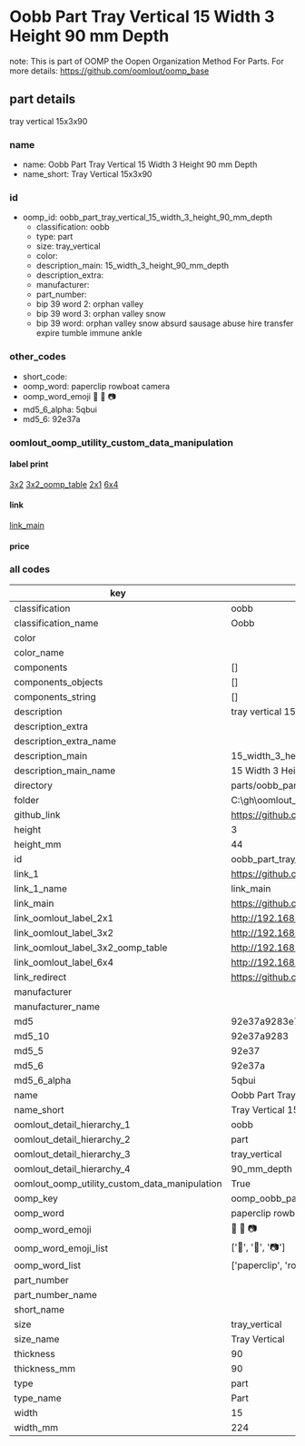 # Oobb Part Tray Vertical 15 Width 3 Height 90 mm Depth  

note: This is part of OOMP the Oopen Organization Method For Parts. For more details: https://github.com/oomlout/oomp_base

##  part details
  



tray vertical 15x3x90



### name
* name: Oobb Part Tray Vertical 15 Width 3 Height 90 mm Depth
* name_short: Tray Vertical 15x3x90 
### id
* oomp_id: oobb_part_tray_vertical_15_width_3_height_90_mm_depth
  * classification: oobb
  * type: part
  * size: tray_vertical
  * color: 
  * description_main: 15_width_3_height_90_mm_depth
  * description_extra: 
  * manufacturer: 
  * part_number: 
  * bip 39 word 2: orphan valley
  * bip 39 word 3: orphan valley snow
  * bip 39 word: orphan valley snow absurd sausage abuse hire transfer expire tumble immune ankle

### other_codes
* short_code: 
* oomp_word: paperclip rowboat camera
* oomp_word_emoji :paperclip: :rowboat: :camera:
* md5_6_alpha: 5qbui
* md5_6: 92e37a






### oomlout_oomp_utility_custom_data_manipulation
#### label print
[3x2](http://192.168.1.245:1112/?label=oomp%205qbui)
[3x2_oomp_table](http://192.168.1.108:1112/?label=oomp%205qbui)
[2x1](http://192.168.1.242:1112/?label=oomp%205qbui)
[6x4](http://192.168.1.55:1112/?label=oomp%205qbui)    

#### link

[link_main](https://github.com/oomlout/oomlout_oobb_version_4_generated_parts/tree/main/navigation_oomp/oobb/part/tray_vertical/15_width_3_height_90_mm_depth/part)                              

#### price







### all codes 
| key | value |  
| --- | --- |  
| classification | oobb |  
| classification_name | Oobb |  
| color |  |  
| color_name |  |  
| components | [] |  
| components_objects | [] |  
| components_string | [] |  
| description | tray vertical 15x3x90 |  
| description_extra |  |  
| description_extra_name |  |  
| description_main | 15_width_3_height_90_mm_depth |  
| description_main_name | 15 Width 3 Height 90 mm Depth |  
| directory | parts/oobb_part_tray_vertical_15_width_3_height_90_mm_depth |  
| folder | C:\gh\oomlout_oobb_version_4_generated_parts\parts\oobb_part_tray_vertical_15_width_3_height_90_mm_depth |  
| github_link | https://github.com/oomlout/oomlout_oomp_part_src/tree/main/parts/oobb_part_tray_vertical_15_width_3_height_90_mm_depth |  
| height | 3 |  
| height_mm | 44 |  
| id | oobb_part_tray_vertical_15_width_3_height_90_mm_depth |  
| link_1 | https://github.com/oomlout/oomlout_oobb_version_4_generated_parts/tree/main/navigation_oomp/oobb/part/tray_vertical/15_width_3_height_90_mm_depth/part |  
| link_1_name | link_main |  
| link_main | https://github.com/oomlout/oomlout_oobb_version_4_generated_parts/tree/main/navigation_oomp/oobb/part/tray_vertical/15_width_3_height_90_mm_depth/part |  
| link_oomlout_label_2x1 | http://192.168.1.242:1112/?label=oomp%205qbui |  
| link_oomlout_label_3x2 | http://192.168.1.245:1112/?label=oomp%205qbui |  
| link_oomlout_label_3x2_oomp_table | http://192.168.1.108:1112/?label=oomp%205qbui |  
| link_oomlout_label_6x4 | http://192.168.1.55:1112/?label=oomp%205qbui |  
| link_redirect | https://github.com/oomlout/oomlout_oobb_version_4_generated_parts/tree/main/parts/oobb_tray_vertical_15_03_90 |  
| manufacturer |  |  
| manufacturer_name |  |  
| md5 | 92e37a9283e72d8004dfd0119b3c3ce6 |  
| md5_10 | 92e37a9283 |  
| md5_5 | 92e37 |  
| md5_6 | 92e37a |  
| md5_6_alpha | 5qbui |  
| name | Oobb Part Tray Vertical 15 Width 3 Height 90 mm Depth |  
| name_short | Tray Vertical 15x3x90  |  
| oomlout_detail_hierarchy_1 | oobb |  
| oomlout_detail_hierarchy_2 | part |  
| oomlout_detail_hierarchy_3 | tray_vertical |  
| oomlout_detail_hierarchy_4 | 90_mm_depth |  
| oomlout_oomp_utility_custom_data_manipulation | True |  
| oomp_key | oomp_oobb_part_tray_vertical_15_width_3_height_90_mm_depth |  
| oomp_word | paperclip rowboat camera |  
| oomp_word_emoji | :paperclip: :rowboat: :camera: |  
| oomp_word_emoji_list | [':paperclip:', ':rowboat:', ':camera:'] |  
| oomp_word_list | ['paperclip', 'rowboat', 'camera'] |  
| part_number |  |  
| part_number_name |  |  
| short_name |  |  
| size | tray_vertical |  
| size_name | Tray Vertical |  
| thickness | 90 |  
| thickness_mm | 90 |  
| type | part |  
| type_name | Part |  
| width | 15 |  
| width_mm | 224 |  

